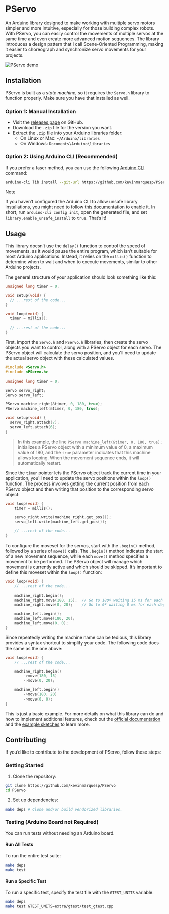 # PServo

An Arduino library designed to make working with multiple servo motors simpler
and more intuitive, especially for those building complex robots. With PServo,
you can easily control the movements of multiple servos at the same time and
even create more advanced motion sequences. The library introduces a design
pattern that I call Scene-Oriented Programming, making it easier to choreograph
and synchronize servo movements for your projects.

![PServo demo](demo.gif)


## Installation

PServo is built as a *state machine*, so it requires the `Servo.h` library to
function properly. Make sure you have that installed as well.


### Option 1: Manual Installation

+   Visit the [releases page](https://github.com/kevinmarquesp/PServo/releases)
    on GitHub.
+   Download the `.zip` file for the version you want.
+   Extract the `.zip` file into your Arduino libraries folder:
    +   On Linux or Mac: `~/Arduino/libraries`
    +   On Windows: `Documents\Arduino\libraries`


### Option 2: Using Arduino CLI (Recommended)

If you prefer a faser method, you can use the following [Arduino CLI](https://arduino.github.io/arduino-cli/1.0/)
command:

```bash
arduino-cli lib install --git-url https://github.com/kevinmarquesp/PServo
```

> [!NOTE]
> If you haven’t configured the Arduino CLI to allow unsafe library
> installations, you might need to follow [this documentation](https://arduino.github.io/arduino-cli/0.35/configuration/#configuration-keys)
> to enable it. In short, run `arduino-cli config init`, open the generated
> file, and set `library.enable_unsafe_install` to `true`. That’s it!


## Usage

This library doesn’t use the `delay()` function to control the speed of
movements, as it would pause the entire program, which isn’t suitable for most
Arduino applications. Instead, it relies on the `millis()` function to determine
when to wait and when to execute movements, similar to other Arduino projects.

The general structure of your application should look something like this:

```cpp
unsigned long timer = 0;

void setup(void) {
  // ...rest of the code...
}

void loop(void) {
  timer = millis();

  // ...rest of the code...
}
```

First, import the `Servo.h` and `PServo.h` libraries, then create the servo
objects you want to control, along with a PServo object for each servo. The
PServo object will calculate the servo position, and you'll need to update the
actual servo object with these calculated values.

```cpp
#include <Servo.h>
#include <PServo.h>

unsigned long timer = 0;

Servo servo_right;
Servo servo_left;

PServo machine_right(&timer, 0, 180, true);
PServo machine_left(&timer, 0, 180, true);

void setup(void) {
  servo_right.attach(7);
  servo_left.attach(6);
}
```

> In this example, the line `PServo machine_left(&timer, 0, 180, true);`
> initializes a PServo object with a minimum value of 0, a maximum value of 180,
> and the `true` parameter indicates that this machine allows looping. When the
> movement sequence ends, it will automatically restart.

Since the `timer` pointer lets the PServo object track the current time in your
application, you'll need to update the servo positions within the `loop()`
function. The process involves getting the current position from each PServo
object and then writing that position to the corresponding servo object:

```cpp
void loop(void) {
    timer = millis();

    servo_right.write(machine_right.get_pos());
    servo_left.write(machine_left.get_pos());

    // ...rest of the code...
}
```

To configure the moveset for the servos, start with the `.begin()` method,
followed by a series of `move()` calls. The `.begin()` method indicates the start
of a new movement sequence, while each `move()` method specifies a movement to
be performed. The PServo object will manage which movement is currently active
and which should be skipped. It’s important to define this moveset within the
`loop()` function:

```cpp
void loop(void) {
    // ...rest of the code...

    machine_right.begin();
    machine_right.move(180, 15);  // Go to 180º waiting 15 ms for each deg update.
    machine_right.move(0, 20);    // Go to 0º waiting 0 ms for each deg update.

    machine_left.begin();
    machine_left.move(180, 20);
    machine_left.move(0, 0);
}
```

Since repeatedly writing the machine name can be tedious, this library provides
a syntax shortcut to simplify your code. The following code does the same as the
one above:

```cpp
void loop(void) {
    // ...rest of the code...

    machine_right.begin()
        ->move(180, 15)
        ->move(0, 20);

    machine_left.begin()
        ->move(180, 20)
        ->move(0, 0);
}
```

This is just a basic example. For more details on what this library can do and
how to implement additional features, check out the [official documentation](https://kevinmarquesp.github.io/PServo/)
and the [example sketches](https://github.com/kevinmarquesp/PServo/tree/main/examples)
to learn more.


## Contributing

If you’d like to contribute to the development of PServo, follow these steps:

### Getting Started

1.  Clone the repository:

```bash
git clone https://github.com/kevinmarquesp/PServo
cd PServo
```

2.  Set up dependencies:

```bash
make deps # Clone and/or build vendorized libraries.
```


### Testing (Arduino Board not Required)

You can run tests without needing an Arduino board.


#### Run All Tests

To run the entire test suite:

```bash
make deps
make test
```


#### Run a Specific Test

To run a specific test, specify the test file with the `GTEST_UNITS` variable:

```bash
make deps
make test GTEST_UNITS=extra/gtest/test_gtest.cpp
```
